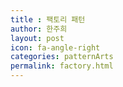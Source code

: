 ```yaml
---
title : 팩토리 패턴
author: 한주희
layout: post
icon: fa-angle-right
categories: patternArts
permalink: factory.html
---
```

